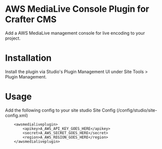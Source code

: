 # AWS MediaLive Console Plugin for Crafter CMS

Add a AWS MediaLive management console for live encoding to your project.

# Installation

Install the plugin via Studio's Plugin Management UI under Site Tools > Plugin Management.

# Usage

Add the following config to your site studio Site Config (/config/studio/site-config.xml)
```
    <awsmedialiveplugin>
        <apikey>A_AWS_API_KEY_GOES_HERE</apikey>
        <secret>A_AWS_SECRET_GOES_HERE</secret>
        <region>A_AWS_REGION_GOES_HERE</region>
    </awsmedialiveplugin>
```